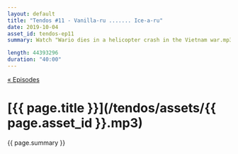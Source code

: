 ```yaml
---
layout: default
title: "Tendos #11 - Vanilla-ru ....... Ice-a-ru"
date: 2019-10-04
asset_id: tendos-ep11
summary: Watch "Wario dies in a helicopter crash in the Vietnam war.mp3" on YouTube <a rel="nofollow noopener" target="_blank" href="https://youtu.be/VaAQQdAc-2E">https://youtu.be/VaAQQdAc-2E</a>

length: 44393296
duration: "40:00"
---
```

[« Episodes](/tendos/episodes)

# [{{ page.title }}](/tendos/assets/{{ page.asset_id }}.mp3)
{{ page.summary }}
